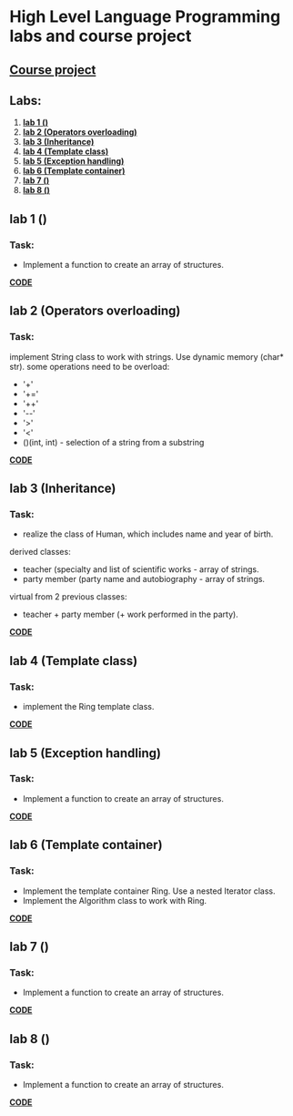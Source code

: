 # High Level Language Programming labs and course project

## **[Course project](https://github.com/gabrpavel/MyTempo)**

## Labs:
1. **[lab 1 ()]()**
2. **[lab 2 (Operators overloading)]()**
3. **[lab 3 (Inheritance)]()**
4. **[lab 4 (Template class)]()**
5. **[lab 5 (Exception handling)]()**
6. **[lab 6 (Template container)]()**
7. **[lab 7 ()]()**
8. **[lab 8 ()]()**

## lab 1 ()
### Task: 
- Implement a function to create an array of structures.

**[CODE](labs/lab1)**

## lab 2 (Operators overloading)
### Task: 
implement String class to work with strings. Use dynamic memory (char* str).
some operations need to be overload:
- '+'
- '+='
- '++'
- '--'
- '>'
- '<'
- ()(int, int) - selection of a string from a substring

**[CODE](labs/lab2)**

## lab 3 (Inheritance)
### Task: 
- realize the class of Human, which includes name and year of birth.

derived classes:
- teacher (specialty and list of scientific works - array of strings.
- party member (party name and autobiography - array of strings.

virtual from 2 previous classes:
- teacher + party member (+ work performed in the party).

**[CODE](labs/lab3)**

## lab 4 (Template class)
### Task: 
- implement the Ring template class.

**[CODE](labs/lab4)**

## lab 5 (Exception handling)
### Task: 
- Implement a function to create an array of structures.

**[CODE](labs/lab5)**

## lab 6 (Template container)
### Task: 
- Implement the template container Ring. Use a nested Iterator class.
- Implement the Algorithm class to work with Ring.

**[CODE](labs/lab6)**

## lab 7 ()
### Task: 
- Implement a function to create an array of structures.

**[CODE](labs/lab7)**

## lab 8 ()
### Task: 
- Implement a function to create an array of structures.

**[CODE](labs/lab8)**
